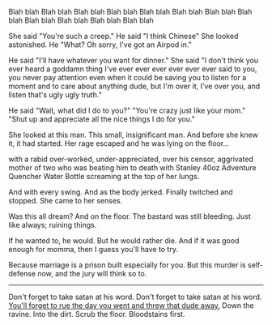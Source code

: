 Blah blah Blah blah Blah blah
Blah blah Blah blah Blah blah 
Blah blah Blah blah Blah blah 
Blah blah Blah blah Blah blah 

She said "You're such a creep."
He said "I think Chinese"
She looked astonished.
He "What? Oh sorry, I've got an Airpod in."

He said "I'll have whatever you want for dinner."
She said "I don't think you ever heard a goddamn thing I've ever ever ever ever ever ever said to you, you never pay attention even when it could be saving you to listen for a moment and to care about anything dude, but I'm over it, I've over you, and listen that's ugly ugly truth."

He said "Wait, what did I do to you?"
"You're crazy just like your mom."
"Shut up and appreciate all the nice things I do for you."

She looked at this man. This small, insignificant man.
And before she knew it, it had started.
Her rage escaped and he was lying on the floor...

with a rabid over-worked, under-appreciated, over his censor, aggrivated mother of two who was beating him to death with Stanley 40oz Adventure Quencher Water Bottle screaming at the top of her lungs.

And with every swing.
And as the body jerked.
Finally twitched and stopped.
She came to her senses.

Was this all dream? 
And on the floor.
The bastard was still bleeding.
Just like always; ruining things.

If he wanted to, he would.
But he would rather die.
And if it was good enough for momma,
then I guess you'll have to try.

Because marriage is a prison built especially for you.
But this murder is self-defense now,
and the jury will think so to.

---

Don't forget to take satan at his word.
Don't forget to take satan at his word.
[You'll forget to rue the day you went and threw that dude away.](https://www.youtube.com/watch?v=zD0yuDdbUUw)
Down the ravine.
Into the dirt.
Scrub the floor.
Bloodstains first.